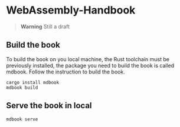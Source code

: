 # WebAssembly-Handbook

> <b>Warning</b> Still a draft

## Build the book
To build the book on you local machine, the Rust toolchain must be previously installed, the package you need to build the book is called mdbook. Follow the instruction to build the book.

``` console
cargo install mdbook
mdbook build
```
## Serve the book in local
```console
mdbook serve
```
